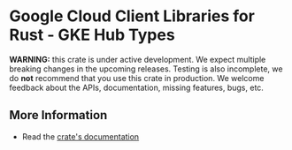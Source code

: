 # Google Cloud Client Libraries for Rust - GKE Hub Types

<!-- Code generated by sidekick. DO NOT EDIT. -->

**WARNING:** this crate is under active development. We expect multiple breaking
changes in the upcoming releases. Testing is also incomplete, we do **not**
recommend that you use this crate in production. We welcome feedback about the
APIs, documentation, missing features, bugs, etc.

## More Information

* Read the [crate's documentation](https://docs.rs/google-cloud-gkehub-configmanagement-v1/latest/google-cloud-gkehub-configmanagement-v1)

